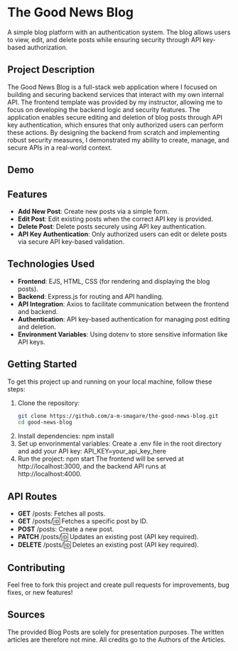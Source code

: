 # The Good News Blog
A simple blog platform with an authentication system. The blog allows users to view, edit, and delete posts while ensuring security through API key-based authorization.

## Project Description
The Good News Blog is a full-stack web application where I focused on building and securing backend services that interact with my own internal API. The frontend template was provided by my instructor, allowing me to focus on developing the backend logic and security features. The application enables secure editing and deletion of blog posts through API key authentication, which ensures that only authorized users can perform these actions. By designing the backend from scratch and implementing robust security measures, I demonstrated my ability to create, manage, and secure APIs in a real-world context.

## Demo

## Features
- **Add New Post**: Create new posts via a simple form.
- **Edit Post**: Edit existing posts when the correct API key is provided.
- **Delete Post**: Delete posts securely using API key authentication.
- **API Key Authentication**: Only authorized users can edit or delete posts via secure API key-based validation.

## Technologies Used
- **Frontend**: EJS, HTML, CSS (for rendering and displaying the blog posts).
- **Backend**: Express.js for routing and API handling.
- **API Integration**: Axios to facilitate communication between the frontend and backend.
- **Authentication**:  API key-based authentication for managing post editing and deletion.
- **Environment Variables**: Using dotenv to store sensitive information like API keys.

## Getting Started
To get this project up and running on your local machine, follow these steps:
1. Clone the repository:
   ```bash
   git clone https://github.com/a-m-smagare/the-good-news-blog.git
   cd good-news-blog
2. Install dependencies:
   npm install
3. Set up envorinmental variables:
   Create a .env file in the root directory and add your API key:
   API_KEY=your_api_key_here
5. Run the project:
   npm start
   The frontend will be served at http://localhost:3000, and the backend API runs at http://localhost:4000.

## API Routes
- **GET** /posts: Fetches all posts.
- **GET** /posts/:id: Fetches a specific post by ID.
- **POST** /posts: Create a new post.
- **PATCH** /posts/:id: Updates an existing post (API key required).
- **DELETE** /posts/:id: Deletes an existing post (API key required).

## Contributing
Feel free to fork this project and create pull requests for improvements, bug fixes, or new features!

## Sources
The provided Blog Posts are solely for presentation purposes. The written articles are therefore not mine. All credits go to the Authors of the Articles.
